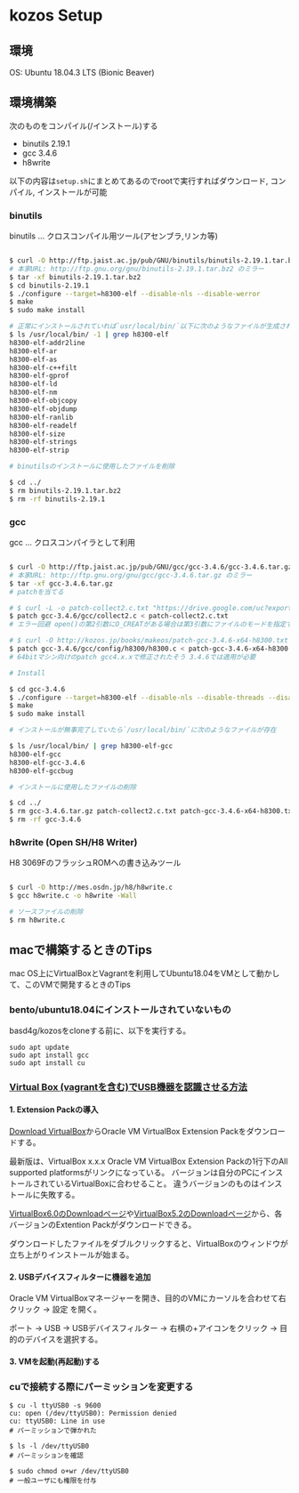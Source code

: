 # kozos Setup

## 環境

OS: Ubuntu 18.04.3 LTS (Bionic Beaver)

## 環境構築

次のものをコンパイル(/インストール)する

- binutils 2.19.1
- gcc 3.4.6
- h8write

以下の内容は`setup.sh`にまとめてあるのでrootで実行すればダウンロード, コンパイル, インストールが可能

### binutils

binutils ... クロスコンパイル用ツール(アセンブラ,リンカ等)

```sh

$ curl -O http://ftp.jaist.ac.jp/pub/GNU/binutils/binutils-2.19.1.tar.bz2
# 本家URL: http://ftp.gnu.org/gnu/binutils-2.19.1.tar.bz2 のミラー
$ tar -xf binutils-2.19.1.tar.bz2
$ cd binutils-2.19.1
$ ./configure --target=h8300-elf --disable-nls --disable-werror
$ make
$ sudo make install

# 正常にインストールされていれば`usr/local/bin/`以下に次のようなファイルが生成される
$ ls /usr/local/bin/ -1 | grep h8300-elf
h8300-elf-addr2line
h8300-elf-ar
h8300-elf-as
h8300-elf-c++filt
h8300-elf-gprof
h8300-elf-ld
h8300-elf-nm
h8300-elf-objcopy
h8300-elf-objdump
h8300-elf-ranlib
h8300-elf-readelf
h8300-elf-size
h8300-elf-strings
h8300-elf-strip

# binutilsのインストールに使用したファイルを削除

$ cd ../
$ rm binutils-2.19.1.tar.bz2
$ rm -rf binutils-2.19.1

```

### gcc

gcc ... クロスコンパイラとして利用

```sh

$ curl -O http://ftp.jaist.ac.jp/pub/GNU/gcc/gcc-3.4.6/gcc-3.4.6.tar.gz
# 本家URL: http://ftp.gnu.org/gnu/gcc/gcc-3.4.6.tar.gz のミラー
$ tar -xf gcc-3.4.6.tar.gz
# patchを当てる

# $ curl -L -o patch-collect2.c.txt "https://drive.google.com/uc?export=download&id=1rbci2gO_3m90jgQ32BsRNNhsJZBwzrOs"
$ patch gcc-3.4.6/gcc/collect2.c < patch-collect2.c.txt
# エラー回避 open()の第2引数にO_CREATがある場合は第3引数にファイルのモードを指定する必要がある

# $ curl -O http://kozos.jp/books/makeos/patch-gcc-3.4.6-x64-h8300.txt
$ patch gcc-3.4.6/gcc/config/h8300/h8300.c < patch-gcc-3.4.6-x64-h8300.txt
# 64bitマシン向けのpatch gcc4.x.xで修正されたそう 3.4.6では適用が必要

# Install

$ cd gcc-3.4.6
$ ./configure --target=h8300-elf --disable-nls --disable-threads --disable-shared --enable-languages=c --disable-werror
$ make
$ sudo make install

# インストールが無事完了していたら`/usr/local/bin/`に次のようなファイルが存在

$ ls /usr/local/bin/ | grep h8300-elf-gcc
h8300-elf-gcc
h8300-elf-gcc-3.4.6
h8300-elf-gccbug

# インストールに使用したファイルの削除

$ cd ../
$ rm gcc-3.4.6.tar.gz patch-collect2.c.txt patch-gcc-3.4.6-x64-h8300.txt
$ rm -rf gcc-3.4.6

```

### h8write (Open SH/H8 Writer)

H8 3069FのフラッシュROMへの書き込みツール

```sh

$ curl -O http://mes.osdn.jp/h8/h8write.c
$ gcc h8write.c -o h8write -Wall

# ソースファイルの削除
$ rm h8write.c

```

## macで構築するときのTips

mac OS上にVirtualBoxとVagrantを利用してUbuntu18.04をVMとして動かして、このVMで開発するときのTips

### bento/ubuntu18.04にインストールされていないもの

basd4g/kozosをcloneする前に、以下を実行する。

```
sudo apt update
sudo apt install gcc
sudo apt install cu
```

### [Virtual Box (vagrantを含む)でUSB機器を認識させる方法](https://blog.yammer.fun/article/virtualBoxUSB/)

#### 1. Extension Packの導入

[Download VirtualBox](https://www.virtualbox.org/wiki/Downloads)からOracle VM VirtualBox Extension Packをダウンロードする。

最新版は、VirtualBox x.x.x Oracle VM VirtualBox Extension Packの1行下のAll supported platformsがリンクになっている。
バージョンは自分のPCにインストールされているVirtualBoxに合わせること。
違うバージョンのものはインストールに失敗する。

[VirtualBox6.0のDownloadページ](https://www.virtualbox.org/wiki/Download_Old_Builds_6_0)や[VirtualBox5.2のDownloadページ](https://www.virtualbox.org/wiki/Download_Old_Builds_5_2)から、各バージョンのExtention Packがダウンロードできる。

ダウンロードしたファイルをダブルクリックすると、VirtualBoxのウィンドウが立ち上がりインストールが始まる。

#### 2. USBデバイスフィルターに機器を追加

Oracle VM VirtualBoxマネージャーを開き、目的のVMにカーソルを合わせて右クリック -> 設定 を開く。

ポート -> USB -> USBデバイスフィルター -> 右横の+アイコンをクリック -> 目的のデバイスを選択する。

#### 3. VMを起動(再起動)する

### cuで接続する際にパーミッションを変更する

```
$ cu -l ttyUSB0 -s 9600
cu: open (/dev/ttyUSB0): Permission denied
cu: ttyUSB0: Line in use
# パーミッションで弾かれた

$ ls -l /dev/ttyUSB0
# パーミッションを確認

$ sudo chmod o+wr /dev/ttyUSB0
# 一般ユーザにも権限を付与
```
